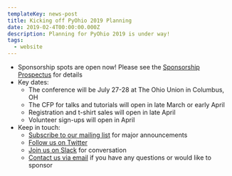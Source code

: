 ```yaml
---
templateKey: news-post
title: Kicking off PyOhio 2019 Planning
date: 2019-02-4T00:00:00.000Z
description: Planning for PyOhio 2019 is under way!
tags:
  - website
---
```


- Sponsorship spots are open now! Please see the [Sponsorship Prospectus](/sponsorship) for details
- Key dates:
  - The conference will be July 27-28 at The Ohio Union in Columbus, OH
  - The CFP for talks and tutorials will open in late March or early April
  - Registration and t-shirt sales will open in late April
  - Volunteer sign-ups will open in April
- Keep in touch:
  - [Subscribe to our mailing list](/about/keep-in-touch) for major announcements
  - [Follow us on Twitter](https://www.twitter.com/pyohio) 
  - [Join us on Slack](https://slack.pyohio.org/) for conversation
  - [Contact us via email](mailto:info@pyohio.org) if you have any questions or would like to sponsor
